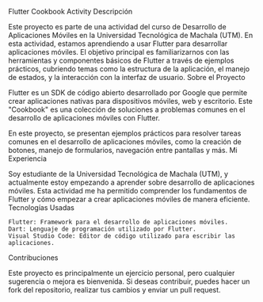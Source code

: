 Flutter Cookbook Activity
Descripción

Este proyecto es parte de una actividad del curso de Desarrollo de Aplicaciones Móviles en la Universidad Tecnológica de Machala (UTM). En esta actividad, estamos aprendiendo a usar Flutter para desarrollar aplicaciones móviles. El objetivo principal es familiarizarnos con las herramientas y componentes básicos de Flutter a través de ejemplos prácticos, cubriendo temas como la estructura de la aplicación, el manejo de estados, y la interacción con la interfaz de usuario.
Sobre el Proyecto

Flutter es un SDK de código abierto desarrollado por Google que permite crear aplicaciones nativas para dispositivos móviles, web y escritorio. Este "Cookbook" es una colección de soluciones a problemas comunes en el desarrollo de aplicaciones móviles con Flutter.

En este proyecto, se presentan ejemplos prácticos para resolver tareas comunes en el desarrollo de aplicaciones móviles, como la creación de botones, manejo de formularios, navegación entre pantallas y más.
Mi Experiencia

Soy estudiante de la Universidad Tecnológica de Machala (UTM), y actualmente estoy empezando a aprender sobre desarrollo de aplicaciones móviles. Esta actividad me ha permitido comprender los fundamentos de Flutter y cómo empezar a crear aplicaciones móviles de manera eficiente.
Tecnologías Usadas

    Flutter: Framework para el desarrollo de aplicaciones móviles.
    Dart: Lenguaje de programación utilizado por Flutter.
    Visual Studio Code: Editor de código utilizado para escribir las aplicaciones.

Contribuciones

Este proyecto es principalmente un ejercicio personal, pero cualquier sugerencia o mejora es bienvenida. Si deseas contribuir, puedes hacer un fork del repositorio, realizar tus cambios y enviar un pull request.
